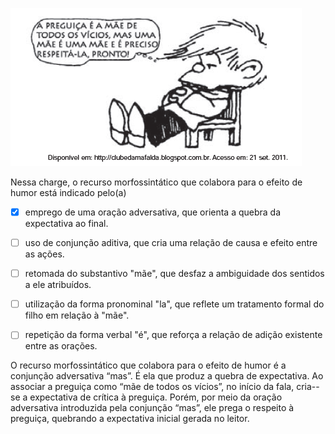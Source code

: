 

![](1318ce02-7ec5-fdd3-62fe-e12a49fb67ae.png)

Nessa charge, o recurso morfossintático que colabora para o efeito de humor está indicado pelo(a)



- [x] emprego de uma oração adversativa, que orienta a quebra da expectativa ao final.
- [ ] uso de conjunção aditiva, que cria uma relação de causa e efeito entre as ações.
- [ ] retomada do substantivo "mãe", que desfaz a ambiguidade dos sentidos a ele atribuídos.
- [ ] utilização da forma pronominal "la", que reflete um tratamento formal do filho em relação à "mãe".
- [ ] repetição da forma verbal "é", que reforça a relação de adição existente entre as orações.


O recurso morfossintático que colabora para o efeito de humor é a conjunção adversativa “mas”. É ela que produz a quebra de expectativa. Ao associar a preguiça como “mãe de todos os vícios”, no início da fala, cria--se a expectativa de crítica à preguiça. Porém, por meio da oração adversativa introduzida pela conjunção “mas”, ele prega o respeito à preguiça, quebrando a expectativa inicial gerada no leitor.
